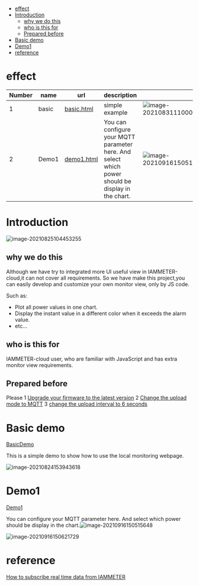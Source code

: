 * [effect](#effect)
* [Introduction](#introduction)
  * [why we do this](#why-we-do-this)
  * [who is this for](#who-is-this-for)
  * [Prepared before](#prepared-before)
* [Basic demo](#basic-demo)
* [Demo1](#demo1)
* [reference](#reference)

# effect

| Number | name  | url                                                          | description                                                  |                                                              |
| ------ | ----- | ------------------------------------------------------------ | ------------------------------------------------------------ | ------------------------------------------------------------ |
| 1      | basic | [basic.html](https://lewei50.github.io/iammeterJS/BasicDemo/Basic.html) | simple example                                               | ![image-20210831110005691](https://leweidoc.oss-cn-hangzhou.aliyuncs.com/lewei50/img/iammeter/tmpliu/tmpimage-20210831110005691.png) |
| 2      | Demo1 | [demo1.html](https://lewei50.github.io/iammeterJS/Demo1/index.html) | You can configure your MQTT parameter here. And select which power should be display in the chart. | ![image-20210916150515648](https://leweidoc.oss-cn-hangzhou.aliyuncs.com/lewei50/img/iammeter/tmpliu/tmpimage-20210916150515648.png) |

# Introduction



![image-20210825104453255](https://leweidoc.oss-cn-hangzhou.aliyuncs.com/lewei50/img/iammeter/tmpliu/tmpimage-20210825104453255.png)

## why we do this 

Although we have try to integrated more UI useful view in IAMMETER-cloud,it can not cover all requirements.
So we have make this project,you can easily develop and customize your own monitor view, only by JS code.

Such as:

- Plot all power values in one chart.
- Display the instant value in a different color when it exceeds the alarm value.
- etc...

## who is this for

IAMMETER-cloud user, who are familiar with JavaScript and has extra monitor view requirements.

## Prepared before

Please 
1 [Upgrade your firmware to the latest version](https://imeter.club/topic/11#latest-update-of-iammeter-mqtt-data-upload-interval-setting-net-metering-mode)
2 [Change the upload mode to MQTT](https://imeter.club/topic/11?sort=recent#11-upload-data-to-iammeter-cloud-using-mqtt)
3 [change the upload interval to 6 seconds](https://imeter.club/topic/11?sort=recent#21-set-the-data-upload-interval)



# Basic demo

[BasicDemo](https://github.com/lewei50/iammeterJS/tree/main/BasicDemo)

This is a simple demo to show how to use the local monitoring webpage.

![image-20210824153943618](https://leweidoc.oss-cn-hangzhou.aliyuncs.com/lewei50/img/iammeter/tmpliu/tmpimage-20210824153943618.png)

# Demo1

[Demo1](https://github.com/lewei50/iammeterJS/tree/main/Demo1)

You can configure your MQTT parameter here.
And select which power should be display in the chart.![image-20210916150515648](https://leweidoc.oss-cn-hangzhou.aliyuncs.com/lewei50/img/iammeter/tmpliu/tmpimage-20210916150515648.png)



![image-20210916150621729](https://leweidoc.oss-cn-hangzhou.aliyuncs.com/lewei50/img/iammeter/tmpliu/tmpimage-20210916150621729.png)

# reference

[How to subscribe real time data from IAMMETER](https://imeter.club/topic/20)

